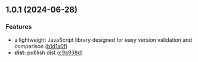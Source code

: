## 1.0.1 (2024-06-28)


### Features

* a lightweight JavaScript library designed for easy version validation and comparison ([b1d1a0f](https://github.com/slothkit/version-lite/commit/b1d1a0f3a1c881afa85435f5a18cf01100aa6213))
* **dist:** publish dist ([c9a938d](https://github.com/slothkit/version-lite/commit/c9a938d870f402fbbaaf629c78354b443fa09409))



